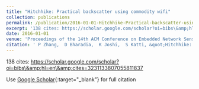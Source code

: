 ```yaml
---
title: "Hitchhike: Practical backscatter using commodity wifi"
collection: publications
permalink: /publication/2016-01-01-Hitchhike-Practical-backscatter-using-commodity-wifi
excerpt: '138 cites: https://scholar.google.com/scholar?oi=bibs\&amp;hl=en\&amp;cites=3231133807055811837'
date: 2016-01-01
venue: 'Proceedings of the 14th ACM Conference on Embedded Network Sensor Systems CD …'
citation: ' P Zhang,  D Bharadia,  K Joshi,  S Katti, &quot;Hitchhike: Practical backscatter using commodity wifi.&quot; Proceedings of the 14th ACM Conference on Embedded Network Sensor Systems CD …, 2016.'
---
```

138 cites: https://scholar.google.com/scholar?oi=bibs\&amp;hl=en\&amp;cites=3231133807055811837

Use [Google Scholar](https://scholar.google.com/scholar?q=Hitchhike:+Practical+backscatter+using+commodity+wifi){:target="_blank"} for full citation